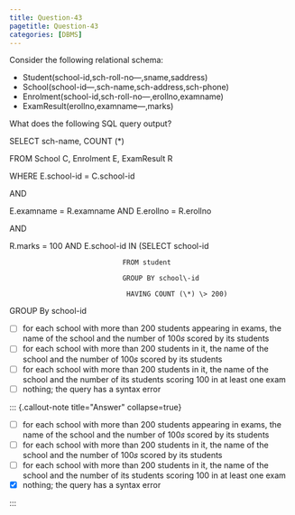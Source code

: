```yaml
---
title: Question-43
pagetitle: Question-43
categories: [DBMS]
---
```


Consider the following relational schema:

* Student(school-id,sch-roll-no―,sname,saddress)  
* School(school-id―,sch-name,sch-address,sch-phone)  
* Enrolment(school-id,sch-roll-no―,erollno,examname)  
* ExamResult(erollno,examname―,marks)

What does the following SQL query output?

SELECT	sch\-name, COUNT (\*)

FROM	School C, Enrolment E, ExamResult R

WHERE	E.school\-id \= C.school\-id

AND

E.examname \= R.examname AND E.erollno \= R.erollno

AND

R.marks \= 100 AND E.school\-id IN (SELECT school\-id

                                FROM student

                                GROUP BY school\-id

                                 HAVING COUNT (\*) \> 200)

GROUP By school\-id

- [ ] for each school with more than 200 students appearing in exams, the name of the school and the number of 100𝑠 scored by its students   
- [ ] for each school with more than 200 students in it, the name of the school and the number of 100𝑠 scored by its students  
- [ ] for each school with more than 200 students in it, the name of the school and the number of its students scoring 100 in at least one exam   
- [ ] nothing; the query has a syntax error

::: {.callout-note title="Answer" collapse=true}

- [ ] for each school with more than 200 students appearing in exams, the name of the school and the number of 100𝑠 scored by its students   
- [ ] for each school with more than 200 students in it, the name of the school and the number of 100𝑠 scored by its students  
- [ ] for each school with more than 200 students in it, the name of the school and the number of its students scoring 100 in at least one exam   
- [x] nothing; the query has a syntax error

:::

